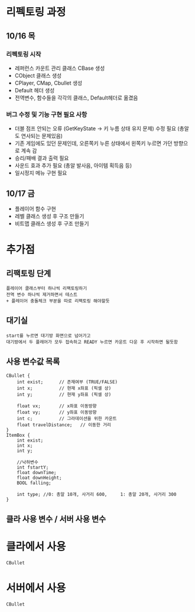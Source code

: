 ﻿# 리펙토링 과정
## 10/16 목
### 리펙토링 시작
- 레퍼런스 카운트 관리 클래스 CBase 생성
- CObject 클래스 생성
- CPlayer, CMap, Cbullet 생성
- Default 헤더 생성
- 전역변수, 함수들을 각각의 클래스, Default헤더로 옮겼음

### 버그 수정 및 기능 구현 필요 사항
- 더블 점프 안되는 오류 (GetKeyState -> 키 누름 상태 유지 문제) 수정 필요 (총알도 연사되는 문제있음)
- 기존 게임에도 있던 문제인데, 오른쪽키 누른 상태에서 왼쪽키 누르면 가던 방향으로 계속 감
- 승리/패배 결과 출력 필요
- 사운드 효과 추가 필요 (총알 발사음, 아이템 획득음 등)
- 일시정지 메뉴 구현 필요

## 10/17 금
- 플레이어 함수 구현
- 레벨 클래스 생성 후 구조 만들기
- 비트맵 클래스 생성 후 구조 만들기

# 추가점

## 리팩토링 단계
	플레이어 클래스부터 하나씩 리팩토링하기
	전역 변수 하나씩 제거하면서 테스트
	+ 플레이어 충돌체크 부분을 따로 리팩토링 해야할듯

## 대기실
	start를 누르면 대기방 화면으로 넘어가고
	대기방에서 두 플레어가 모두 접속하고 READY 누르면 카운트 다운 후 시작하면 될듯함

## 사용 변수값 목록
	CBullet {
		int exist;		// 존재여부 (TRUE/FALSE)
		int x;			// 현재 x좌표 (픽셀 상)
		int y;			// 현재 y좌표 (픽셀 상)

		float vx;		// x좌표 이동방향
		float vy;		// y좌표 이동방향
		int c;			// 그라데이션을 위한 카운트
		float travelDistance;   // 이동한 거리
	}
	ItemBox {
		int exist;
		int x;
		int y;

		//낙하변수
		int fstartY;
		float downTime;
		float downHeight;
		BOOL falling;

		int type; //0: 총알 10개, 사거리 600,		1: 총알 20개, 사거리 300
	}

	

## 클라 사용 변수 / 서버 사용 변수
# 클라에서 사용
	CBullet

# 서버에서 사용
	CBullet